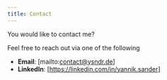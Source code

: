 ```yaml
---
title: Contact
---
```


You would like to contact me?

Feel free to reach out via one of the following

- **Email**: [mailto:contact@ysndr.de]
- **LinkedIn**: [https://linkedin.com/in/yannik.sander]
